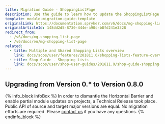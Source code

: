 ```yaml
---
title: Migration Guide - ShoppingListPage
description: Use the guide to learn how to update the ShoppingListPage module to a newer version.
template: module-migration-guide-template
originalLink: https://documentation.spryker.com/v6/docs/mg-shopping-list-page
originalArticleId: 148dd2d5-8730-444e-a90c-b8fd241e3328
redirect_from:
  - /v6/docs/mg-shopping-list-page
  - /v6/docs/en/mg-shopping-list-page
related:
  - title: Multiple and Shared Shopping Lists overview
    link: docs/scos/user/features/201811.0/shopping-lists-feature-overview/shopping-lists-feature-overview.html
  - title: Shop Guide - Shopping Lists
    link: docs/scos/user/shop-user-guides/201811.0/shop-guide-shopping-lists.html
---
```


## Upgrading from Version 0.* to Version 0.8.0
{% info_block infoBox %}
In order to dismantle the Horizontal Barrier and enable partial module updates on projects, a Technical Release took place. Public API of source and target major versions are equal. No migration efforts are required. Please [contact us](https://spryker.com/en/support/) if you have any questions.
{% endinfo_block %}


